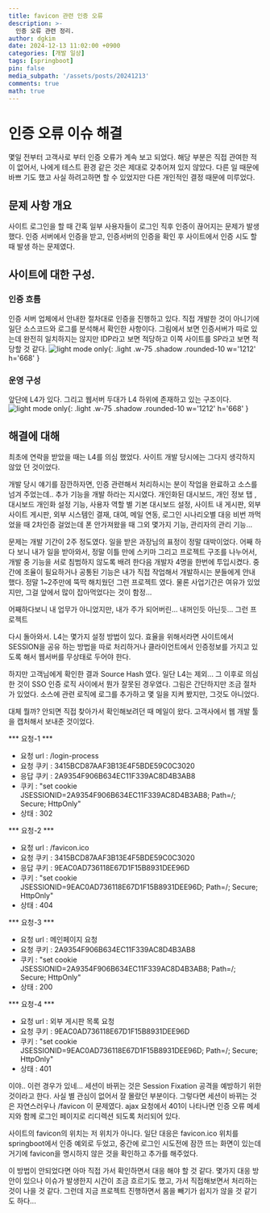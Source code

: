 ```yaml
---
title: favicon 관련 인증 오류
description: >-
  인증 오류 관련 정리.
author: dgkim
date: 2024-12-13 11:02:00 +0900
categories: [개발 일상]
tags: [springboot]
pin: false
media_subpath: '/assets/posts/20241213'
comments: true
math: true
---
```

# 인증 오류 이슈 해결
 몇일 전부터 고객사로 부터 인증 오류가 계속 보고 되었다. 해당 부분은 직접 관여한 적이
없어서, 나에게 테스트 환경 같은 것은 제대로 갖추어져 있지 않았다. 다른 일 때문에 바쁘
기도 했고 사실 하려고하면 할 수 있었지만 다른 개인적인 결정 때문에 미루었다.

## 문제 사항 개요
 사이트 로그인을 할 때 간혹 일부 사용자들이 로그인 직후 인증이 끊어지는 문제가 발생했다.
인증 서버에서 인증을 받고, 인증서버의 인증을 확인 후 사이트에서 인증 시도 할 때 발생
하는 문제였다.

## 사이트에 대한 구성.
### 인증 흐름
 인증 서버 업체에서 안내한 절차대로 인증을 진행하고 있다. 직접 개발한 것이 아니기에
일단 소스코드와 로그를 분석해서 확인한 사항이다. 그림에서 보면 인증서버가 따로 있는데
완전히 일치하지는 않지만 IDP라고 보면 적당하고 이쪽 사이트를 SP라고 보면 적당할 것 같다.
![light mode only](<인증흐름.jpg>){: .light .w-75 .shadow .rounded-10 w='1212' h='668' }

### 운영 구성
 앞단에 L4가 있다. 그리고 웹서버 두대가 L4 하위에 존재하고 있는 구조이다. 
![light mode only](<서버구성.jpg>){: .light .w-75 .shadow .rounded-10 w='1212' h='668' }

## 해결에 대해
최초에 연락을 받았을 때는 L4를 의심 했었다. 사이트 개발 당시에는 그다지 생각하지 않았
던 것이었다.

개발 당시 얘기를 잠깐하자면, 인증 관련해서 처리하시는 분이 작업을 완료하고
소스를 넘겨 주었는데.. 추가 기능을 개발 하라는 지시였다. 개인화된 대시보드, 개인 정보 탭
, 대시보드 개인화 설정 기능, 사용자 역할 별 기본 대시보드 설정, 사이트 내 게시판, 외부 사이트 
게시판, 외부 시스템인 결재, 대여, 메일 연동, 로그인 시나리오별 대응 비번 까먹었을 때
2차인증 걸었는데 폰 안가져왔을 때 그외 몇가지 기능, 관리자의 관리 기능...

문제는 개발 기간이 2주 정도였다. 일을 받은 과장님의 표정이 정말 대박이었다. 어째 하다
보니 내가 일을 받아와서, 정말 이틀 만에 스키마 그리고 프로젝트 구조를 나누어서, 
개발 중 기능을 서로 침범하지 않도록 배려 한다음 개발자 4명을 한번에 투입시켰다. 중간에 
조율이 필요하거나 공통된 기능은 내가 직접 작업해서 개발하시는 분들에게 안내 했다. 
정말 1~2주만에 뚝딱 해치웠던 그런 프로젝트 였다. 물론 사업기간은 여유가 있었지만, 
그걸 앞에서 많이 잡아먹었다는 것이 함정...

어째하다보니 내 업무가 아니었지만, 내가 주가 되어버린... 내꺼인듯 아닌듯... 그런 프로젝트

다시 돌아와서. L4는 몇가지 설정 방법이 있다. 효율을 위해서라면 사이트에서 SESSION을 공유
하는 방법을 따로 처리하거나 클라이언트에서 인증정보를 가지고 있도록 해서 웹서버를 무상태로
두어야 한다.

하지만 고객님에게 확인한 결과 Source Hash 였다. 일단 L4는 제외... 
그 이후로 의심한 것이 SSO 인증 로직 사이에서 뭔가 잘못된 경우였다. 그림은 간단하지만 
조금 절차가 있었다. 소스에 관련 로직에 로그를 추가하고 몇 일을 지켜 봤지만, 그것도 아니었다.

대체 뭘까? 안되면 직접 찾아가서 확인해보려던 때 메일이 왔다. 고객사에서 웹 개발 툴을
캡처해서 보내준 것이었다.

*** 요청-1 ***
- 요청 url : /login-process
- 요청 쿠키 : 3415BCD87AAF3B13E4F5BDE59C0C3020
- 응답 쿠키 : 2A9354F906B634EC11F339AC8D4B3AB8
- 쿠키 : "set cookie JSESSIONID=2A9354F906B634EC11F339AC8D4B3AB8; Path=/; Secure; HttpOnly"
- 상태 : 302

*** 요청-2 ***
- 요청 url : /favicon.ico
- 요청 쿠키 : 3415BCD87AAF3B13E4F5BDE59C0C3020
- 응답 쿠키 : 9EAC0AD736118E67D1F15B8931DEE96D
- 쿠키 : "set cookie JSESSIONID=9EAC0AD736118E67D1F15B8931DEE96D; Path=/; Secure; HttpOnly"
- 상태 : 404

*** 요청-3 ***
- 요청 url : 메인페이지 요청
- 요청 쿠키 : 2A9354F906B634EC11F339AC8D4B3AB8
- 쿠키 : "set cookie JSESSIONID=2A9354F906B634EC11F339AC8D4B3AB8; Path=/; Secure; HttpOnly"
- 상태 : 200

*** 요청-4 ***
- 요청 url : 외부 게시판 목록 요청
- 요청 쿠키 : 9EAC0AD736118E67D1F15B8931DEE96D
- 쿠키 : "set cookie JSESSIONID=9EAC0AD736118E67D1F15B8931DEE96D; Path=/; Secure; HttpOnly"
- 상태 : 401

이야.. 이런 경우가 있네... 세션이 바뀌는 것은 Session Fixation 공격을 예방하기 위한 것이라고
한다. 사실 별 관심이 없어서 잘 몰랐던 부분이다. 그렇다면 세션이 바뀌는 것은 자연스러우나
/favicon 이 문제였다. ajax 요청에서 401이 나타나면 인증 오류 메세지와 함께 로그인 페이지로
리디렉션 되도록 처리되어 있다.

사이트의 favicon의 위치는 저 위치가 아니다. 일단 대응은 favicon.ico 위치를 springboot에서
인증 예외로 두었고, 중간에 로그인 시도전에 잠깐 뜨는 화면이 있는데 거기에 favicon을 명시하지
않은 것을 확인하고 추가를 해주었다.

이 방법이 안되었다면 아마 직접 가서 확인하면서 대응 해야 할 것 같다. 몇가지 대응 방안이
있으나 이슈가 발생한지 시간이 조금 흐르기도 했고, 가서 직접해보면서 처리하는 것이 나을 것
같다. 그런데 지금 프로젝트 진행하면서 몸을 빼기가 쉽지가 않을 것 같기도 하다...

